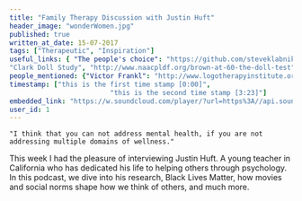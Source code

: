 ```yaml
---
title: "Family Therapy Discussion with Justin Huft"
header_image: "wonderWomen.jpg"
published: true
written_at_date: 15-07-2017
tags: ["Therapeutic", "Inspiration"]
useful_links: { "The people's choice": "https://github.com/steveklabnik/metadown",
"Clark Doll Study", "http://www.naacpldf.org/brown-at-60-the-doll-test" }
people_mentioned: {"Victor Frankl": "http://www.logotherapyinstitute.org/About_Logotherapy.html"}
timestamp: ["this is the first time stamp [0:00]",
						 "this is the second time stamp [3:23]"]
embedded_link: "https://w.soundcloud.com/player/?url=https%3A//api.soundcloud.com/tracks/334981030"
user_id: 1
---
```


``
"I think that you can not address mental health, if you are not addressing multiple domains of wellness."
``

This week I had the pleasure of interviewing Justin Huft.  A young teacher in California who has dedicated his life to helping others through psychology.  In this podcast, we dive into his research, Black Lives Matter, how movies and social norms shape how we think of others, and much more.
